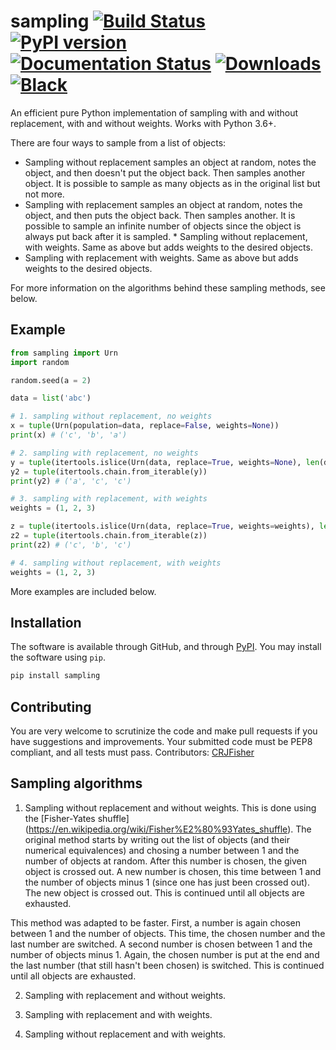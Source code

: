 # sampling [![Build Status](https://travis-ci.com/tommyod/sampling.svg?branch=master)](https://travis-ci.com/tommyod/sampling) [![PyPI version](https://badge.fury.io/py/sampling.svg)](https://pypi.org/project/sampling/) [![Documentation Status](https://readthedocs.org/projects/sampling/badge/?version=latest)](https://sampling.readthedocs.io/en/latest/?badge=latest) [![Downloads](https://pepy.tech/badge/sampling)](https://pepy.tech/project/sampling) [![Black](https://img.shields.io/badge/code%20style-black-000000.svg)](https://github.com/ambv/black)

An efficient pure Python implementation of sampling with and without replacement, with and without weights. Works with Python 3.6+.

There are four ways to sample from a list of objects:
* Sampling without replacement samples an object at random, notes the object, and then doesn't put the object back. Then samples another object. It is possible to sample as many objects as in the original list but not more. 
* Sampling with replacement samples an object at random, notes the object, and then puts the object back. Then samples another. It is possible to sample an infinite number of objects since the object is always put back after it is sampled. * Sampling without replacement, with weights. Same as above but adds weights to the desired objects. 
* Sampling with replacement with weights. Same as above but adds weights to the desired objects. 

For more information on the algorithms behind these sampling methods, see below. 


## Example

```python
from sampling import Urn
import random

random.seed(a = 2)

data = list('abc')

# 1. sampling without replacement, no weights
x = tuple(Urn(population=data, replace=False, weights=None))
print(x) # ('c', 'b', 'a')

# 2. sampling with replacement, no weights
y = tuple(itertools.islice(Urn(data, replace=True, weights=None), len(data)))   
y2 = tuple(itertools.chain.from_iterable(y))
print(y2) # ('a', 'c', 'c')

# 3. sampling with replacement, with weights
weights = (1, 2, 3)

z = tuple(itertools.islice(Urn(data, replace=True, weights=weights), len(data)))   
z2 = tuple(itertools.chain.from_iterable(z))
print(z2) # ('c', 'b', 'c')

# 4. sampling without replacement, with weights
weights = (1, 2, 3)


```
More examples are included below.

## Installation

The software is available through GitHub, and through [PyPI](https://pypi.org/project/sampling/).
You may install the software using `pip`.

```bash
pip install sampling
```

## Contributing

You are very welcome to scrutinize the code and make pull requests if you have suggestions and improvements.
Your submitted code must be PEP8 compliant, and all tests must pass.
Contributors: [CRJFisher](https://github.com/CRJFisher)


## Sampling algorithms 

1. Sampling without replacement and without weights. This is done using the [Fisher-Yates shuffle] (https://en.wikipedia.org/wiki/Fisher%E2%80%93Yates_shuffle). The original method starts by writing out the list of objects (and their numerical equivalences) and chosing a number between 1 and the number of objects at random. After this number is chosen, the given object is crossed out. A new number is chosen, this time between 1 and the number of objects minus 1 (since one has just been crossed out). The new object is crossed out. This is continued until all objects are exhausted. 

This method was adapted to be faster. First, a number is again chosen between 1 and the number of objects. This time, the chosen number and the last number are switched. A second number is chosen between 1 and the number of objects minus 1. Again, the chosen number is put at the end and the last number (that still hasn't been chosen) is switched. This is continued until all objects are exhausted. 

2. Sampling with replacement and without weights. 

3. Sampling with replacement and with weights.

4. Sampling without replacement and with weights. 
